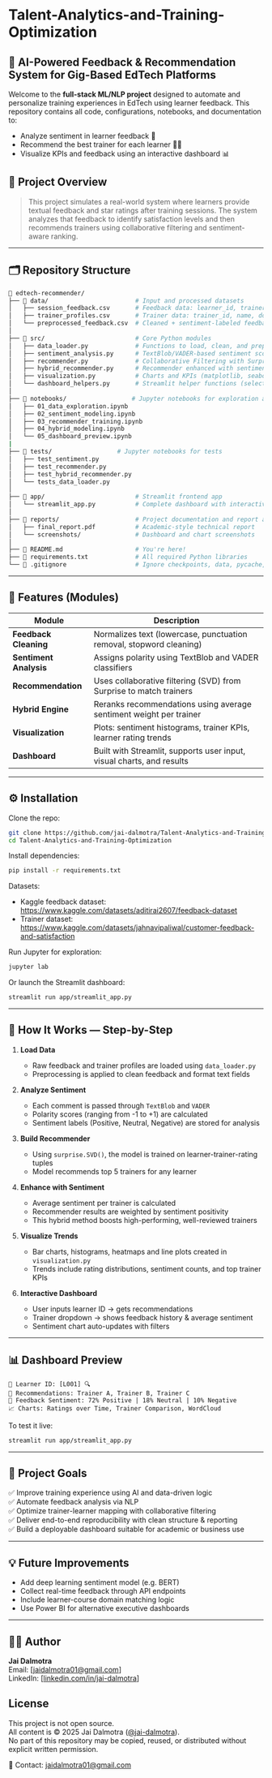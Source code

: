# Talent-Analytics-and-Training-Optimization
##  🧠 AI-Powered Feedback & Recommendation System for Gig-Based EdTech Platforms

Welcome to the **full-stack ML/NLP project** designed to automate and personalize training experiences in EdTech using learner feedback. This repository contains all code, configurations, notebooks, and documentation to:

- Analyze sentiment in learner feedback 📝
- Recommend the best trainer for each learner 👩‍🏫
- Visualize KPIs and feedback using an interactive dashboard 📊

## 🚀 Project Overview

> This project simulates a real-world system where learners provide textual feedback and star ratings after training sessions. The system analyzes that feedback to identify satisfaction levels and then recommends trainers using collaborative filtering and sentiment-aware ranking.

---

## 🗂️ Repository Structure

```bash
📁 edtech-recommender/
├── 📁 data/                        # Input and processed datasets
│   ├── session_feedback.csv       # Feedback data: learner_id, trainer_id, rating, feedback_text
│   ├── trainer_profiles.csv       # Trainer data: trainer_id, name, domain, experience
│   └── preprocessed_feedback.csv  # Cleaned + sentiment-labeled feedback
│
├── 📁 src/                         # Core Python modules
│   ├── data_loader.py             # Functions to load, clean, and preprocess CSVs
│   ├── sentiment_analysis.py      # TextBlob/VADER-based sentiment scoring
│   ├── recommender.py             # Collaborative Filtering with Surprise (SVD/KNN)
│   ├── hybrid_recommender.py      # Recommender enhanced with sentiment weight
│   ├── visualization.py           # Charts and KPIs (matplotlib, seaborn)
│   └── dashboard_helpers.py       # Streamlit helper functions (selects, filters, etc.)
│
├── 📁 notebooks/                  # Jupyter notebooks for exploration and validation
│   ├── 01_data_exploration.ipynb
│   ├── 02_sentiment_modeling.ipynb
│   ├── 03_recommender_training.ipynb
│   ├── 04_hybrid_modeling.ipynb
│   └── 05_dashboard_preview.ipynb
|
├── 📁 tests/                  # Jupyter notebooks for tests
│   ├── test_sentiment.py
│   ├── test_recommender.py
│   ├── test_hybrid_recommender.py
│   └── tests_data_loader.py
│
├── 📁 app/                         # Streamlit frontend app
│   └── streamlit_app.py           # Complete dashboard with interactivity
│
├── 📁 reports/                     # Project documentation and report assets
│   ├── final_report.pdf           # Academic-style technical report
│   └── screenshots/               # Dashboard and chart screenshots
│
├── 📄 README.md                    # You're here!
├── 📄 requirements.txt             # All required Python libraries
└── 📄 .gitignore                   # Ignore checkpoints, data, pycache, etc.
```

---

## 🔧 Features (Modules)

| Module                  | Description |
|------------------------|-------------|
| **Feedback Cleaning**  | Normalizes text (lowercase, punctuation removal, stopword cleaning) |
| **Sentiment Analysis** | Assigns polarity using TextBlob and VADER classifiers |
| **Recommendation**     | Uses collaborative filtering (SVD) from Surprise to match trainers |
| **Hybrid Engine**      | Reranks recommendations using average sentiment weight per trainer |
| **Visualization**      | Plots: sentiment histograms, trainer KPIs, learner rating trends |
| **Dashboard**          | Built with Streamlit, supports user input, visual charts, and results |

---

## ⚙️ Installation

Clone the repo:
```bash
git clone https://github.com/jai-dalmotra/Talent-Analytics-and-Training-Optimization.git
cd Talent-Analytics-and-Training-Optimization
```

Install dependencies:
```bash
pip install -r requirements.txt
```

Datasets:
- Kaggle feedback dataset: https://www.kaggle.com/datasets/aditirai2607/feedback-dataset
- Trainer dataset: https://www.kaggle.com/datasets/jahnavipaliwal/customer-feedback-and-satisfaction

Run Jupyter for exploration:
```bash
jupyter lab
```

Or launch the Streamlit dashboard:
```bash
streamlit run app/streamlit_app.py
```

---

## 🧪 How It Works — Step-by-Step

1. **Load Data**
   - Raw feedback and trainer profiles are loaded using `data_loader.py`
   - Preprocessing is applied to clean feedback and format text fields

2. **Analyze Sentiment**
   - Each comment is passed through `TextBlob` and `VADER`
   - Polarity scores (ranging from -1 to +1) are calculated
   - Sentiment labels (Positive, Neutral, Negative) are stored for analysis

3. **Build Recommender**
   - Using `surprise.SVD()`, the model is trained on learner-trainer-rating tuples
   - Model recommends top 5 trainers for any learner

4. **Enhance with Sentiment**
   - Average sentiment per trainer is calculated
   - Recommender results are weighted by sentiment positivity
   - This hybrid method boosts high-performing, well-reviewed trainers

5. **Visualize Trends**
   - Bar charts, histograms, heatmaps and line plots created in `visualization.py`
   - Trends include rating distributions, sentiment counts, and top trainer KPIs

6. **Interactive Dashboard**
   - User inputs learner ID → gets recommendations
   - Trainer dropdown → shows feedback history & average sentiment
   - Sentiment chart auto-updates with filters

---

## 📊 Dashboard Preview

```
📌 Learner ID: [L001] 🔍
📌 Recommendations: Trainer A, Trainer B, Trainer C
📌 Feedback Sentiment: 72% Positive | 18% Neutral | 10% Negative
📈 Charts: Ratings over Time, Trainer Comparison, WordCloud
```

To test it live:
```bash
streamlit run app/streamlit_app.py
```

---

## 📘 Project Goals

✅ Improve training experience using AI and data-driven logic  
✅ Automate feedback analysis via NLP  
✅ Optimize trainer-learner mapping with collaborative filtering  
✅ Deliver end-to-end reproducibility with clean structure & reporting  
✅ Build a deployable dashboard suitable for academic or business use  

---

## 💡 Future Improvements
- Add deep learning sentiment model (e.g. BERT)
- Collect real-time feedback through API endpoints
- Include learner-course domain matching logic
- Use Power BI for alternative executive dashboards

---

## 👨‍🏫 Author
**Jai Dalmotra**   
Email: [jaidalmotra01@gmail.com]  
LinkedIn: [[linkedin.com/in/jai-dalmotra](https://www.linkedin.com/in/jai-dalmotra-64891b1a9/)]  

## License

This project is not open source.  
All content is © 2025 Jai Dalmotra ([@jai-dalmotra](https://github.com/jai-dalmotra)).  
No part of this repository may be copied, reused, or distributed without explicit written permission.

📩 Contact: jaidalmotra01@gmail.com

